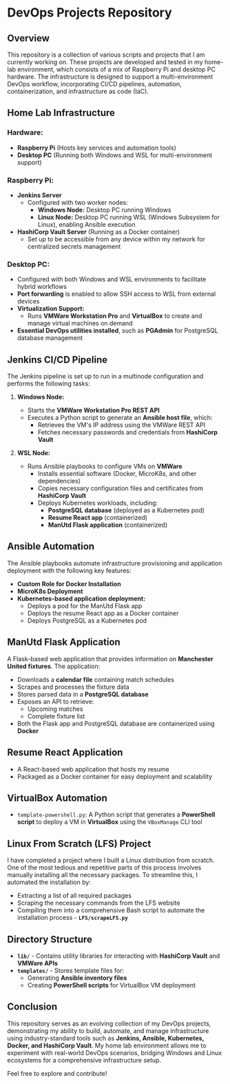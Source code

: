 # DevOps Projects Repository

## Overview
This repository is a collection of various scripts and projects that I am currently working on. These projects are developed and tested in my home-lab environment, which consists of a mix of Raspberry Pi and desktop PC hardware. The infrastructure is designed to support a multi-environment DevOps workflow, incorporating CI/CD pipelines, automation, containerization, and infrastructure as code (IaC).

## Home Lab Infrastructure
### Hardware:
- **Raspberry Pi** (Hosts key services and automation tools)
- **Desktop PC** (Running both Windows and WSL for multi-environment support)

### Raspberry Pi:
- **Jenkins Server**
  - Configured with two worker nodes:
    - **Windows Node:** Desktop PC running Windows
    - **Linux Node:** Desktop PC running WSL (Windows Subsystem for Linux), enabling Ansible execution
- **HashiCorp Vault Server** (Running as a Docker container)
  - Set up to be accessible from any device within my network for centralized secrets management

### Desktop PC:
- Configured with both Windows and WSL environments to facilitate hybrid workflows
- **Port forwarding** is enabled to allow SSH access to WSL from external devices
- **Virtualization Support:**
  - Runs **VMWare Workstation Pro** and **VirtualBox** to create and manage virtual machines on demand
- **Essential DevOps utilities installed**, such as **PGAdmin** for PostgreSQL database management

## Jenkins CI/CD Pipeline
The Jenkins pipeline is set up to run in a multinode configuration and performs the following tasks:

1. **Windows Node:**
   - Starts the **VMWare Workstation Pro REST API**
   - Executes a Python script to generate an **Ansible host file**, which:
     - Retrieves the VM's IP address using the VMWare REST API
     - Fetches necessary passwords and credentials from **HashiCorp Vault**

2. **WSL Node:**
   - Runs Ansible playbooks to configure VMs on **VMWare**
     - Installs essential software (Docker, MicroK8s, and other dependencies)
     - Copies necessary configuration files and certificates from **HashiCorp Vault**
     - Deploys Kubernetes workloads, including:
       - **PostgreSQL database** (deployed as a Kubernetes pod)
       - **Resume React app** (containerized)
       - **ManUtd Flask application** (containerized)

## Ansible Automation
The Ansible playbooks automate infrastructure provisioning and application deployment with the following key features:
- **Custom Role for Docker Installation**
- **MicroK8s Deployment**
- **Kubernetes-based application deployment:**
  - Deploys a pod for the ManUtd Flask app
  - Deploys the resume React app as a Docker container
  - Deploys PostgreSQL as a Kubernetes pod

## ManUtd Flask Application
A Flask-based web application that provides information on **Manchester United fixtures**. The application:
- Downloads a **calendar file** containing match schedules
- Scrapes and processes the fixture data
- Stores parsed data in a **PostgreSQL database**
- Exposes an API to retrieve:
  - Upcoming matches
  - Complete fixture list
- Both the Flask app and PostgreSQL database are containerized using **Docker**

## Resume React Application
- A React-based web application that hosts my resume
- Packaged as a Docker container for easy deployment and scalability

## VirtualBox Automation
- `template-powershell.py`: A Python script that generates a **PowerShell script** to deploy a VM in **VirtualBox** using the `VBoxManage` CLI tool

## Linux From Scratch (LFS) Project
I have completed a project where I built a Linux distribution from scratch. One of the most tedious and repetitive parts of this process involves manually installing all the necessary packages. To streamline this, I automated the installation by:
- Extracting a list of all required packages
- Scraping the necessary commands from the LFS website
- Compiling them into a comprehensive Bash script to automate the installation process - **`LFS/scrapeLFS.py`**

## Directory Structure
- **`lib/`** - Contains utility libraries for interacting with **HashiCorp Vault** and **VMWare APIs**
- **`templates/`** - Stores template files for:
  - Generating **Ansible inventory files**
  - Creating **PowerShell scripts** for VirtualBox VM deployment

## Conclusion
This repository serves as an evolving collection of my DevOps projects, demonstrating my ability to build, automate, and manage infrastructure using industry-standard tools such as **Jenkins, Ansible, Kubernetes, Docker, and HashiCorp Vault**. My home lab environment allows me to experiment with real-world DevOps scenarios, bridging Windows and Linux ecosystems for a comprehensive infrastructure setup.

Feel free to explore and contribute!
